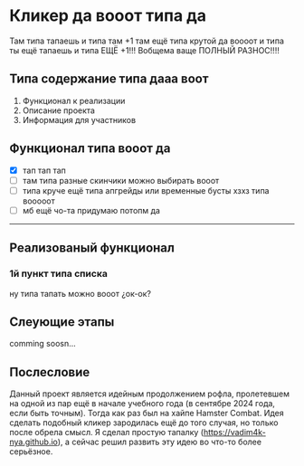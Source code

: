 # Кликер да вооот типа да

Там типа тапаешь и типа там +1 там ещё типа крутой да воооот и типа ты ещё тапаешь и типа ЕЩЁ +1!!! Вобщема ваще ПОЛНЫЙ РАЗНОС!!!!

## Типа содержание типа дааа воот

1. Функционал к реализации
2. Описание проекта
3. Информация для участников

## Функционал типа вооот да

- [x] тап тап тап
- [ ] там типа разные скинчики можно выбирать вооот
- [ ] типа круче ещё типа апгрейды или временные бусты хзхз типа вооооот
- [ ] мб ещё чо-та придумаю потопм да

---

## Реализованый функционал

### 1й пункт типа списка

ну типа тапать можно вооот ¿ок-ок?

## Слеующие этапы 

comming soosn...

## Послесловие

Данный проект является идейным продолжением рофла, пролетевшем на одной из пар ещё в начале учебного года (в сентябре 2024 года, если быть точным). Тогда как раз был на хайпе Hamster Combat. Идея сделать подобный кликер зародилась ещё до того случая, но только после обрела смысл. Я сделал простую тапалку (https://vadim4k-nya.github.io), а сейчас решил развить эту идею во что-то более серьёзное.
